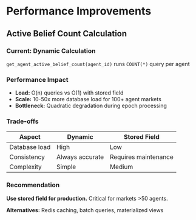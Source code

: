 # Performance Improvements

## Active Belief Count Calculation

### Current: Dynamic Calculation
`get_agent_active_belief_count(agent_id)` runs `COUNT(*)` query per agent

### Performance Impact
- **Load:** O(n) queries vs O(1) with stored field
- **Scale:** 10-50x more database load for 100+ agent markets
- **Bottleneck:** Quadratic degradation during epoch processing

### Trade-offs
| Aspect | Dynamic | Stored Field |
|--------|---------|--------------|
| Database load | High | Low |
| Consistency | Always accurate | Requires maintenance |
| Complexity | Simple | Medium |

### Recommendation
**Use stored field for production.** Critical for markets >50 agents.

**Alternatives:** Redis caching, batch queries, materialized views